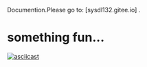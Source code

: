 Documention.Please go to: [sysdl132.gitee.io] .
# something fun...
[![asciicast](https://asciinema.org/a/313923.svg)](https://asciinema.org/a/313923)
